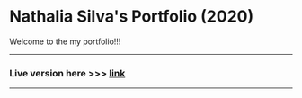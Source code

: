 # Nathalia Silva's Portfolio (2020)

Welcome to the my portfolio!!!

---

### Live version here >>> [link](https://nathaliasilva.herokuapp.com/)
---
